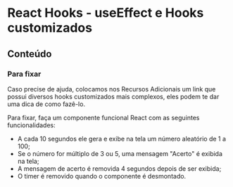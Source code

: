 # React Hooks - useEffect e Hooks customizados

## Conteúdo

### Para fixar

Caso precise de ajuda, colocamos nos Recursos Adicionais um link que possui diversos hooks customizados mais complexos, eles podem te dar uma dica de como fazê-lo.

Para fixar, faça um componente funcional React com as seguintes funcionalidades:

* A cada 10 segundos ele gera e exibe na tela um número aleatório de 1 a 100;
* Se o número for múltiplo de 3 ou 5, uma mensagem "Acerto" é exibida na tela;
* A mensagem de acerto é removida 4 segundos depois de ser exibida;
* O timer é removido quando o componente é desmontado.
